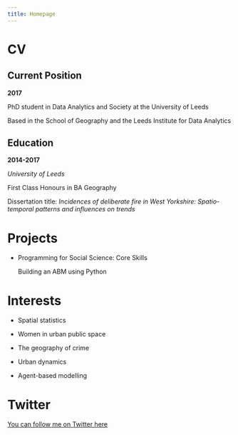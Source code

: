 ```yaml
---
title: Homepage
---
```


# CV

## Current Position

**2017**

PhD student in Data Analytics and Society at the University of Leeds 

Based in the School of Geography and the Leeds Institute for Data Analytics

## Education

**2014-2017**

*University of Leeds*

First Class Honours in BA Geography 

Dissertation title: *Incidences of deliberate fire in West Yorkshire: Spatio-temporal patterns and influences on trends* 

# Projects

- Programming for Social Science: Core Skills
  
  Building an ABM using Python

# Interests

- Spatial statistics

- Women in urban public space

- The geography of crime 

- Urban dynamics

- Agent-based modelling

# Twitter

[You can follow me on Twitter here](https://twitter.com/AnnabelWhipp)
